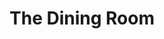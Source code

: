 ---
layout: productions
title: The Dining Room
year: 1988
featured_image: 
category:
Theatre: Players by the Sea
cast:
crew:
  Director: Michael Lipp
external_links:
---